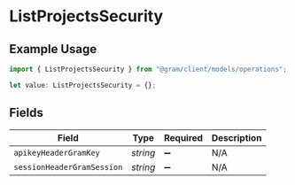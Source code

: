 # ListProjectsSecurity

## Example Usage

```typescript
import { ListProjectsSecurity } from "@gram/client/models/operations";

let value: ListProjectsSecurity = {};
```

## Fields

| Field                      | Type                       | Required                   | Description                |
| -------------------------- | -------------------------- | -------------------------- | -------------------------- |
| `apikeyHeaderGramKey`      | *string*                   | :heavy_minus_sign:         | N/A                        |
| `sessionHeaderGramSession` | *string*                   | :heavy_minus_sign:         | N/A                        |